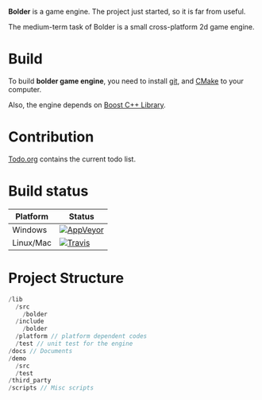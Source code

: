 **Bolder** is a game engine. The project just started, so it is far from useful.

The medium-term task of Bolder is a small cross-platform 2d game engine.

# Build #
To build **bolder game engine**, you need to install [git](https://git-scm.com/), and [CMake](https://cmake.org/) to your computer. 

Also, the engine depends on [Boost C++ Library](http://www.boost.org/).

# Contribution #
[Todo.org](./Todo.org) contains the current todo list.

# Build status #
| Platform | Status |
|-----------|-------|
| Windows   |[![AppVeyor](https://img.shields.io/appveyor/ci/LesleyLai/bolder-game-engine.svg)](https://ci.appveyor.com/project/LesleyLai/bolder-game-engine) |
| Linux/Mac | [![Travis](https://img.shields.io/travis/LesleyLai/Bolder-Game-Engine.svg)](https://travis-ci.org/LesleyLai/Bolder-Game-Engine) |


# Project Structure #
``` c
/lib
  /src
    /bolder
  /include
    /bolder
  /platform // platform dependent codes
  /test // unit test for the engine
/docs // Documents
/demo
  /src
  /test
/third_party
/scripts // Misc scripts
```
